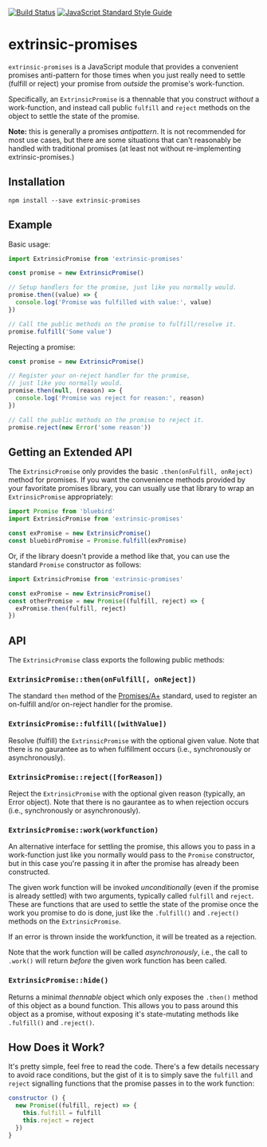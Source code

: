 [![Build Status](https://travis-ci.org/mearns/extrinsic-promises.svg?branch=master)](https://travis-ci.org/mearns/extrinsic-promises)
[![JavaScript Standard Style Guide](https://img.shields.io/badge/code_style-standard-brightgreen.svg)](https://standardjs.com)

# extrinsic-promises

`extrinsic-promises` is a JavaScript module that provides a convenient promises anti-pattern
for those times when you just really need to settle (fulfill or reject) your promise from
_outside_ the promise's work-function.

Specifically, an `ExtrinsicPromise` is a thennable that you construct _without_ a
work-function, and instead call public `fulfill` and `reject` methods on the object
to settle the state of the promise.

**Note:** this is generally a promises _antipattern_. It is not recommended for most use cases,
but there are some situations that can't reasonably be handled with traditional promises (at
least not without re-implementing extrinsic-promises.)

## Installation

```console
npm install --save extrinsic-promises
```

## Example

Basic usage:

```javascript
import ExtrinsicPromise from 'extrinsic-promises'

const promise = new ExtrinsicPromise()

// Setup handlers for the promise, just like you normally would.
promise.then((value) => {
  console.log('Promise was fulfilled with value:', value)
})

// Call the public methods on the promise to fulfill/resolve it.
promise.fulfill('Some value')
```

Rejecting a promise:

```javascript
const promise = new ExtrinsicPromise()

// Register your on-reject handler for the promise,
// just like you normally would.
promise.then(null, (reason) => {
  console.log('Promise was reject for reason:', reason)
})

// Call the public methods on the promise to reject it.
promise.reject(new Error('some reason'))
```

## Getting an Extended API

The `ExtrinsicPromise` only provides the basic `.then(onFulfill, onReject)` method for promises. If
you want the convenience methods provided by your favoritate promises library, you can usually use that
library to wrap an `ExtrinsicPromise` appropriately:

```javascript
import Promise from 'bluebird'
import ExtrinsicPromise from 'extrinsic-promises'

const exPromise = new ExtrinsicPromise()
const bluebirdPromise = Promise.fulfill(exPromise)
```

Or, if the library doesn't provide a method like that, you can use the standard `Promise` constructor
as follows:

```javascript
import ExtrinsicPromise from 'extrinsic-promises'

const exPromise = new ExtrinsicPromise()
const otherPromise = new Promise((fulfill, reject) => {
  exPromise.then(fulfill, reject)
})
```

## API

The `ExtrinsicPromise` class exports the following public methods:

### `ExtrinsicPromise::then(onFulfill[, onReject])`

The standard `then` method of the [Promises/A+](https://promisesaplus.com/#the-then-method) standard,
used to register an on-fulfill and/or on-reject handler for the promise.

### `ExtrinsicPromise::fulfill([withValue])`

Resolve (fulfill) the `ExtrinsicPromise` with the optional given value. Note that there is no gaurantee as to when
fulfillment occurs (i.e., synchronously or asynchronously).

### `ExtrinsicPromise::reject([forReason])`

Reject the `ExtrinsicPromise` with the optional given reason (typically, an Error object). Note that there is
no gaurantee as to when rejection occurs (i.e., synchronously or asynchronously).

### `ExtrinsicPromise::work(workfunction)`

An alternative interface for settling the promise, this allows you to pass in a work-function just like
you normally would pass to the `Promise` constructor, but in this case you're passing it in after the promise
has already been constructed.

The given work function will be invoked _unconditionally_ (even if the promise is already settled) with
two arguments, typically called `fulfill` and `reject`. These are functions that are used to settle the state
of the promise once the work you promise to do is done, just like the `.fulfill()` and `.reject()` methods on
the `ExtrinsicPromise`.

If an error is thrown inside the workfunction, it will be treated as a rejection.

Note that the work function will be called _asynchronously_, i.e., the call to `.work()` will return _before_
the given work function has been called.

### `ExtrinsicPromise::hide()`

Returns a minimal _thennable_ object which only exposes the `.then()` method of this object as a bound function.
This allows you to pass around this object as a promise, without exposing it's state-mutating methods like
`.fulfill()` and `.reject()`.

## How Does it Work?

It's pretty simple, feel free to read the code. There's a few details necessary to avoid race conditions, but
the gist of it is to simply save the `fulfill` and `reject` signalling functions that the promise passes in
to the work function:

```javascript
constructor () {
  new Promise((fulfill, reject) => {
    this.fulfill = fulfill
    this.reject = reject
  })
}
```
